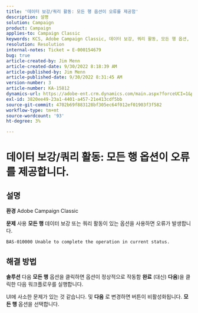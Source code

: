 ```yaml
---
title: '데이터 보강/쿼리 활동: 모든 행 옵션이 오류를 제공함'
description: 설명
solution: Campaign
product: Campaign
applies-to: Campaign Classic
keywords: KCS, Adobe Campaign Classic, 데이터 보강, 쿼리 활동, 모든 행 옵션, 오류
resolution: Resolution
internal-notes: Ticket = E-000154679
bug: true
article-created-by: Jim Menn
article-created-date: 9/30/2022 8:18:39 AM
article-published-by: Jim Menn
article-published-date: 9/30/2022 8:31:45 AM
version-number: 3
article-number: KA-15812
dynamics-url: https://adobe-ent.crm.dynamics.com/main.aspx?forceUCI=1&pagetype=entityrecord&etn=knowledgearticle&id=85aa3c7c-9840-ed11-9db1-0022480866ad
exl-id: 3820ee49-23a1-4401-a457-21e413cdf5bb
source-git-commit: 4702b69f883128bf305ec64f012ef01903f3f582
workflow-type: tm+mt
source-wordcount: '93'
ht-degree: 3%

---
```


# 데이터 보강/쿼리 활동: 모든 행 옵션이 오류를 제공합니다.

## 설명


<b>환경</b>
Adobe Campaign Classic

<b>문제</b>
사용 <b>모든 행</b> 데이터 보강 또는 쿼리 활동이 있는 옵션을 사용하면 오류가 발생합니다.


```
BAS-010000 Unable to complete the operation in current status.
```



## 해결 방법


<b>솔루션</b>
다음 <b>모든 행</b> 옵션을 클릭하면 옵션이 정상적으로 작동함 <b>완료</b> (대신) <b>다음</b>)을 클릭한 다음 워크플로우를 실행합니다.

UI에 사소한 문제가 있는 것 같습니다. 및 <b>다음</b> 로 변경하면 버튼이 비활성화됩니다. <b>모든 행</b> 옵션을 선택합니다.
